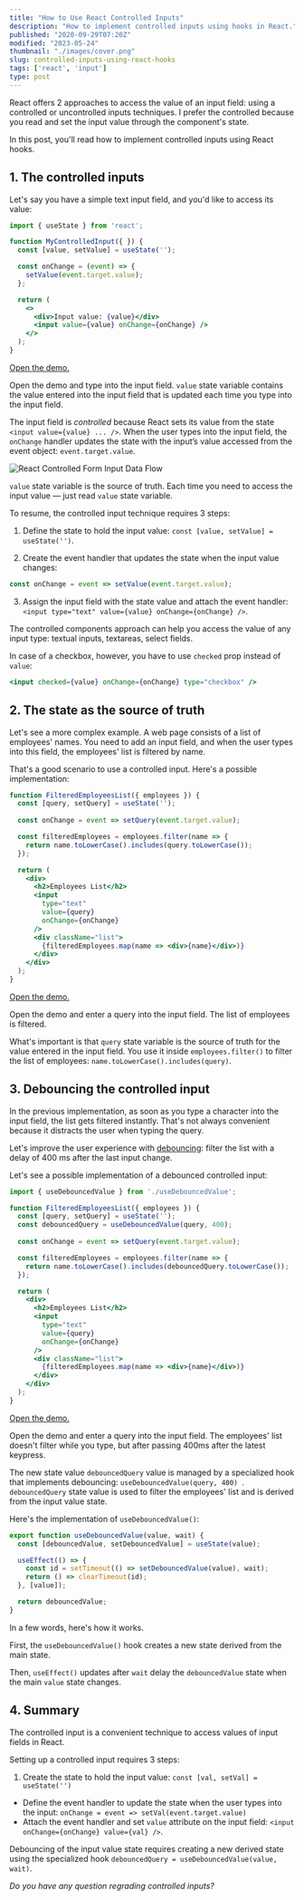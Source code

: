 ```yaml
---
title: "How to Use React Controlled Inputs"
description: "How to implement controlled inputs using hooks in React."
published: "2020-09-29T07:20Z"
modified: "2023-05-24"
thumbnail: "./images/cover.png"
slug: controlled-inputs-using-react-hooks
tags: ['react', 'input']
type: post
---
```


React offers 2 approaches to access the value of an input field: using a controlled or uncontrolled inputs techniques. I prefer the controlled because you read and set the input value through the component's state.  

In this post, you'll read how to implement controlled inputs using React hooks.  

<Affiliate type="traversyReact" />

## 1. The controlled inputs

Let's say you have a simple text input field, and you'd like to access its value:

```jsx
import { useState } from 'react';

function MyControlledInput({ }) {
  const [value, setValue] = useState('');

  const onChange = (event) => {
    setValue(event.target.value);
  };

  return (
    <>
      <div>Input value: {value}</div>
      <input value={value} onChange={onChange} />
    </>
  );
}
```
[Open the demo.](https://codesandbox.io/s/controlled-component-uwf8n)

Open the demo and type into the input field. `value` state variable contains the value entered into the input field that is updated each time you type into the input field.  

The input field is *controlled* because React sets its value from the state `<input value={value} ... />`. When the user types into the input field, the `onChange` handler updates the state with the input’s value accessed from the event object: `event.target.value`.  

![React Controlled Form Input Data Flow](./diagrams/controlled-3.svg)

`value` state variable is the source of truth. Each time you need to access the input value &mdash; just read `value` state variable.  

To resume, the controlled input technique requires 3 steps:

1) Define the state to hold the input value: `const [value, setValue] = useState('')`.  

2) Create the event handler that updates the state when the input value changes:

```javascript
const onChange = event => setValue(event.target.value);
```

3) Assign the input field with the state value and attach the event handler: `<input type="text" value={value} onChange={onChange} />`.  

The controlled components approach can help you access the value of any input type: textual inputs, textareas, select fields.  

In case of a checkbox, however, you have to use `checked` prop instead of `value`:

```jsx
<input checked={value} onChange={onChange} type="checkbox" />
```

## 2. The state as the source of truth

Let's see a more complex example. A web page consists of a list of employees' names. You need to add an input field, and when the user types into this field, the employees' list is filtered by name.  

That's a good scenario to use a controlled input. Here's a possible implementation:

```jsx mark=2,4,15:16
function FilteredEmployeesList({ employees }) {
  const [query, setQuery] = useState('');
  
  const onChange = event => setQuery(event.target.value);

  const filteredEmployees = employees.filter(name => {
    return name.toLowerCase().includes(query.toLowerCase());
  });

  return (
    <div>
      <h2>Employees List</h2>
      <input 
        type="text" 
        value={query} 
        onChange={onChange}
      />
      <div className="list">
        {filteredEmployees.map(name => <div>{name}</div>)}
      </div>
    </div>
  );
}
```

[Open the demo.](https://codesandbox.io/s/gracious-dawn-29qi6?file=/src/App.js)

Open the demo and enter a query into the input field. The list of employees is filtered.  

What's important is that `query` state variable is the source of truth for the value entered in the input field. You use it inside `employees.filter()` to filter the list of employees: `name.toLowerCase().includes(query)`.  

## 3. Debouncing the controlled input

In the previous implementation, as soon as you type a character into the input field, the list gets filtered instantly. That's not always convenient because it distracts the user when typing the query. 

Let's improve the user experience with [debouncing](https://css-tricks.com/debouncing-throttling-explained-examples/): filter the list with a delay of 400 ms after the last input change.  

Let's see a possible implementation of a debounced controlled input:

```jsx mark=1,5,10
import { useDebouncedValue } from './useDebouncedValue';

function FilteredEmployeesList({ employees }) {
  const [query, setQuery] = useState('');
  const debouncedQuery = useDebouncedValue(query, 400);
  
  const onChange = event => setQuery(event.target.value);

  const filteredEmployees = employees.filter(name => {
    return name.toLowerCase().includes(debouncedQuery.toLowerCase());
  });

  return (
    <div>
      <h2>Employees List</h2>
      <input 
        type="text" 
        value={query} 
        onChange={onChange}
      />
      <div className="list">
        {filteredEmployees.map(name => <div>{name}</div>)}
      </div>
    </div>
  );
}
```
[Open the demo.](https://codesandbox.io/s/affectionate-swartz-9yk2u?file=/src/App.js)

Open the demo and enter a query into the input field. The employees' list doesn't filter while you type, but after passing 400ms after the latest keypress.  

The new state value `debouncedQuery` value is managed by a specialized hook that implements debouncing: `useDebouncedValue(query, 400) `. `debouncedQuery` state value is used to filter the employees' list and is derived from the input value state.  

Here's the implementation of `useDebouncedValue()`:

```javascript
export function useDebouncedValue(value, wait) {
  const [debouncedValue, setDebouncedValue] = useState(value);

  useEffect(() => {
    const id = setTimeout(() => setDebouncedValue(value), wait);
    return () => clearTimeout(id);
  }, [value]);

  return debouncedValue;
}
```

In a few words, here's how it works.  

First, the `useDebouncedValue()` hook creates a new state derived from the main state.  

Then, `useEffect()` updates after `wait` delay the `debouncedValue` state when the main `value` state changes.  

## 4. Summary

The controlled input is a convenient technique to access values of input fields in React.  

Setting up a controlled input requires 3 steps:  

1. Create the state to hold the input value: `const [val, setVal] = useState('')`
* Define the event handler to update the state when the user types into the input: `onChange = event => setVal(event.target.value)`
* Attach the event handler and set `value` attribute on the input field: `<input onChange={onChange} value={val} />`.  

Debouncing of the input value state requires creating a new derived state using the specialized hook `debouncedQuery = useDebouncedValue(value, wait)`.  

*Do you have any question regrading controlled inputs?*